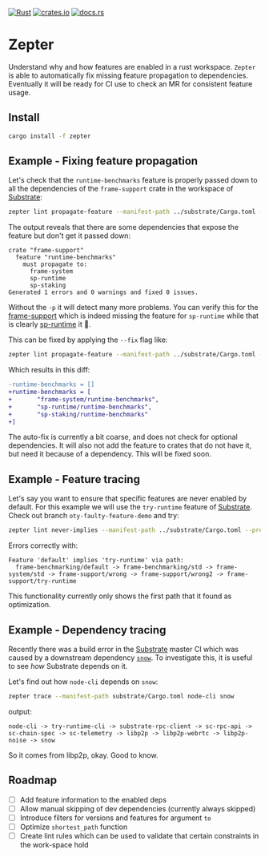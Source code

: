 [![Rust](https://github.com/ggwpez/feature/actions/workflows/rust.yml/badge.svg)](https://github.com/ggwpez/feature/actions/workflows/rust.yml)
[![crates.io](https://img.shields.io/crates/v/feature.svg)](https://crates.io/crates/feature)
[![docs.rs](https://img.shields.io/docsrs/feature)](https://docs.rs/feature/latest/feature)

# Zepter

Understand why and how features are enabled in a rust workspace. `Zepter` is able to automatically fix missing feature propagation to dependencies. Eventually it will be ready for CI use to check an MR for consistent feature usage.

## Install

```bash
cargo install -f zepter
```

## Example - Fixing feature propagation

Let's check that the `runtime-benchmarks` feature is properly passed down to all the dependencies of the `frame-support` crate in the workspace of [Substrate]:  

```bash
zepter lint propagate-feature --manifest-path ../substrate/Cargo.toml --feature runtime-benchmarks --workspace -p frame-support
```

The output reveals that there are some dependencies that expose the feature but don't get it passed down:  

```pre
crate "frame-support"
  feature "runtime-benchmarks"
    must propagate to:
      frame-system
      sp-runtime
      sp-staking
Generated 1 errors and 0 warnings and fixed 0 issues.
```

Without the `-p` it will detect many more problems. You can verify this for the [frame-support](https://github.com/paritytech/substrate/blob/ce2cee35f8f0fc5968ea6ffaffa6660dcd008804/frame/support/Cargo.toml#L71) which is indeed missing the feature for `sp-runtime` while that is clearly [sp-runtime](https://github.com/paritytech/substrate/blob/0b6aec52a90870c999856cd37f7d04789cdd8dfc/primitives/runtime/Cargo.toml#L43) it 🤔.

This can be fixed by applying the `--fix` flag like:  

```bash
zepter lint propagate-feature --manifest-path ../substrate/Cargo.toml --feature runtime-benchmarks --workspace -p frame-support --fix
```

Which results in this diff:

```patch
-runtime-benchmarks = []
+runtime-benchmarks = [
+       "frame-system/runtime-benchmarks",
+       "sp-runtime/runtime-benchmarks",
+       "sp-staking/runtime-benchmarks"
+]
```

The auto-fix is currently a bit coarse, and does not check for optional dependencies. It will also not add the feature to crates that do not have it, but need it because of a dependency. This will be fixed soon.

## Example - Feature tracing

Let's say you want to ensure that specific features are never enabled by default. For this example we will use the `try-runtime` feature of [Substrate]. Check out branch `oty-faulty-feature-demo` and try:

```bash
zepter lint never-implies --manifest-path ../substrate/Cargo.toml --precondition default --stays-disabled try-runtime --offline --workspace
```

Errors correctly with:
```pre
Feature 'default' implies 'try-runtime' via path:
  frame-benchmarking/default -> frame-benchmarking/std -> frame-system/std -> frame-support/wrong -> frame-support/wrong2 -> frame-support/try-runtime
```

This functionality currently only shows the first path that it found as optimization.

## Example - Dependency tracing

Recently there was a build error in the [Substrate](https://github.com/paritytech/substrate) master CI which was caused by a downstream dependency [`snow`](https://github.com/mcginty/snow/issues/146). To investigate this, it is useful to see *how* Substrate depends on it.  

Let's find out how `node-cli` depends on `snow`:

```bash
zepter trace --manifest-path substrate/Cargo.toml node-cli snow
```

output:

```
node-cli -> try-runtime-cli -> substrate-rpc-client -> sc-rpc-api -> sc-chain-spec -> sc-telemetry -> libp2p -> libp2p-webrtc -> libp2p-noise -> snow
```

So it comes from libp2p, okay. Good to know.

## Roadmap

- [ ] Add feature information to the enabled deps
- [ ] Allow manual skipping of dev dependencies (currently always skipped)
- [ ] Introduce filters for versions and features for argument `to`
- [ ] Optimize `shortest_path` function
- [ ] Create lint rules which can be used to validate that certain constraints in the work-space hold

<!-- LINKS -->
[Cumulus]: https://github.com/paritytech/cumulus
[Substrate]: https://github.com/paritytech/substrate

